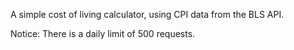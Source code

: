 A simple cost of living calculator, using CPI data from the BLS API.

Notice: There is a daily limit of 500 requests.
